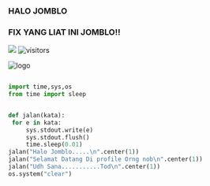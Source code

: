 ### HALO JOMBLO
### FIX YANG LIAT INI JOMBLO!!

<a href="https://t.me/SyntaxEr00r"> <img src="https://img.shields.io/badge/Telegram-blue?style=social&logo=Telegram" /></a>
![visitors](https://visitor-badge.laobi.icu/badge?page_id=rizgustiadi)

![logo](https://telegra.ph/file/2ccce75d666a525099009.jpg)

```python

import time,sys,os
from time import sleep


def jalan(kata):
 for e in kata:
     sys.stdout.write(e)
     sys.stdout.flush()
     time.sleep(0.01)
jalan("Halo Jomblo.....\n".center(1))
jalan("Selamat Datang Di profile Orng nob\n".center(1))
jalan("Udh Sana...........Tod\n".center(1))
os.system("clear")
```
